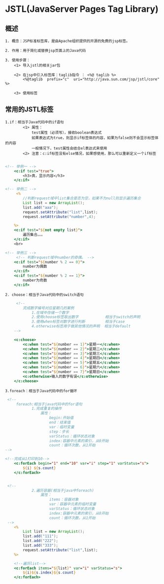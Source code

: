 # JSTL(JavaServer Pages Tag Library)

## 概述
    1. 概念：JSP标准标签库，是由Apache组织提供的开源的免费的jsp标签。

    2. 作用：用于简化或替换jsp页面上的Java代码

    3. 使用步骤：
        <1> 导入jstl的相关jar包
        
        <2> 在jsp中引入标签库：taglib指令 ： <%@ taglib %>
            <%@taglib  prefix="c"  uri="http://java.sun.com/jsp/jstl/core" %>
        
        <3> 使用标签

## 常用的JSTL标签
    1.if：相当于Java代码中的if语句
            <1> 属性：
                test属性（必须写），接收boolean表达式
                如果表达式为true，则显示if标签体的内容，如果为false则不会显示标签体的内容
                一般情况下，test属性会结合el表达式来使用
            <2> 注意：c:if标签没有else情况，如果想使用，那么可以重新定义一个if标签

```jsp

<!-- 举例一 -->
    <c:if test="true">
        <h3>真，显示内容</h3>
    </c:if>

<!-- 举例二 -->
     <%
        //判断request域中list集合是否为空，如果不为null则显示遍历集合
        List list = new ArrayList();
        list.add("aaa");
        request.setAttribute("list",list);
        request.setAttribute("number",4);

    %>
    <c:if test="${not empty list}">
        遍历集合。。。
    </c:if>
    <br>

<!-- 举例三 -->
     <!-- 判断request域中number的奇偶。 -->
    <c:if test="${number % 2 == 0}">
        number为偶数
    </c:if>
    <c:if test="${number % 2 == 1}">
        number为奇数
    </c:if>

```

    2. choose：相当于Java代码中的switch语句

```jsp
     <!--
        完成数字编号对应星期几的案例
            1.在域中存储一个数字
            2.使用choose标签取出数字            相当于switch的声明
            3.使用when标签对数字进行判断         相当于case
            4.otherwise标签用于做其他情况的声明  相当于default
    -->

    <c:choose>
        <c:when test="${number == 1}">星期一</c:when>
        <c:when test="${number == 2}">星期二</c:when>
        <c:when test="${number == 3}">星期三</c:when>
        <c:when test="${number == 4}">星期四</c:when>
        <c:when test="${number == 5}">星期五</c:when>
        <c:when test="${number == 6}">星期六</c:when>
        <c:when test="${number == 7}">星期日</c:when>
        <c:otherwise>输入的数字有误</c:otherwise>
    </c:choose>

```
    3.foreach：相当于Java代码中的for循环

```jsp
 <!-- 
     foreach:相当于java代码中的for语句
            1.完成重复的操作
                属性：
                    begin:开始值
                    end：结束值
                    var：临时变量
                    step：步长
                    varStatus：循环状态对象
                    index:容器中元素的索引，从0开始
                    count：循环次数，从1开始 
-->

<!--完成从1打印到10-->
    <c:forEach begin="1" end="10" var="i" step="1" varStatus="s">
        ${i} ${s.count}
    </c:forEach>


 <!-- 
            2.遍历容器(相当于java中foreach)
                属性：
                    items：容器对象
                    var：容器中元素的临时变量
                    varStatus：循环状态对象
                    index:容器中元素的索引，从0开始
                    count：循环次数，从1开始
 -->
    <%
        List list = new ArrayList();
        list.add("111");
        list.add("222");
        list.add("333");
        request.setAttribute("list",list);
    %>

    <!--遍历list-->
    <c:forEach items="${list}" var="i" varStatus="s">
        ${i}${s.index}${s.count}
    </c:forEach>

```


